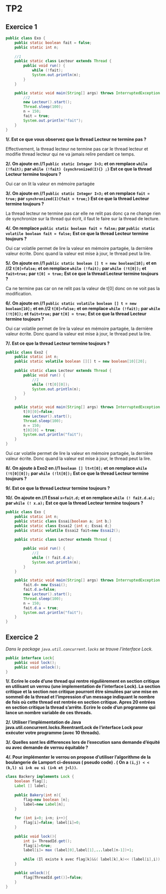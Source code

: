 # TP2

## Exercice 1

```java
public class Exo {
    public static boolean fait = false;
    public static int n;
    
    //1
    public static class Lecteur extends Thread {
        public void run() {
            while (!fait);
            System.out.println(n);
        }
    }

    public static void main(String[] args) throws InterruptedException {
        //2
        new Lecteur().start();
        Thread.sleep(100);
        n = 150;
        fait = true;
        System.out.println("fait");
    }
}
```

**1/. Est ce que vous observez que la thread Lecteur ne termine pas ?**

Effectivement, la thread lecteur ne termine pas car le thread lecteur et modifie thread lecteur qui ne va jamais relire pendant ce temps.

**2/. On ajoute en //1 ```public static Integer I=3;``` et on remplace ```while (!fait);``` par ```while (!fait) {synchronized(I){} ;}``` Est ce que la thread Lecteur termine toujours ?**

Oui car on lit la valeur en mémoire partagée

**3/. On ajoute en //1 ```public static Integer I=3;``` et on remplace ```fait = true;``` par ```synchronized(I){fait = true;}``` Est ce que la thread Lecteur termine toujours ?**

La thread lecteur ne termine pas car elle ne relit pas donc ça ne change rien de synchronize sur la thread qui écrit, il faut le faire sur la thread de lecture.

**4/. On remplace ```public static boolean fait = false;``` par ```public static volatile boolean fait = false;``` Est ce que la thread Lecteur termine toujours ?**

Oui car volatile permet de lire la valeur en mémoire partagée, la dernière valeur écrite. Donc quand la valeur est mise à jour, le thread peut la lire.

**5/. On ajoute en //1 ```public static boolean [] t = new boolean[10];``` et en //2 ```t[0]=false;``` et on remplace ```while (!fait);``` par ```while (!t[0]);``` et ```fait=true;``` par ```t[0] = true;``` Est ce que la thread Lecteur termine toujours ?**

Ca ne termine pas car on ne relit pas la valeur de t[0] donc on ne voit pas la modification.

**6/. On ajoute en //1 ```public static volatile boolean [] t = new boolean[10];``` et en //2 ```t[0]=false;``` et on remplace ```while (!fait);``` par ```while (!t[0]);``` et ```fait=true;``` par ```t[0] = true;``` Est ce que la thread Lecteur termine toujours ?**

Oui car volatile permet de lire la valeur en mémoire partagée, la dernière valeur écrite. Donc quand la valeur est mise à jour, le thread peut la lire.

**7/. Est ce que la thread Lecteur termine toujours ?**

```java
public class Exo2 {
    public static int n;
    public static volatile boolean [][] t = new boolean[10][20];
    
    public static class Lecteur extends Thread {
        public void run() {
            //1
            while (!t[0][0]);
            System.out.println(n);
        }
    }

    public static void main(String[] args) throws InterruptedException {
        t[0][0]=false;
        new Lecteur().start();
        Thread.sleep(100);
        n = 150;
        t[0][0] = true;
        System.out.println("fait");
    }
}
```

Oui car volatile permet de lire la valeur en mémoire partagée, la dernière valeur écrite. Donc quand la valeur est mise à jour, le thread peut la lire.

**8/. On ajoute à Exo2 en //1 ```boolean [] lt=t[0];``` et on remplace ```while (!t[0][0]);``` par ```while (!lt[0]);``` Est ce que la thread Lecteur termine toujours ?**

**9/. Est ce que la thread Lecteur termine toujours ?**

**10/. On ajoute en //1 Essai ```x=fait.d;``` et on remplace ```while (! fait.d.a);``` par ```while (! x.a);``` Est ce que la thread Lecteur termine toujours ?**

```java
public class Exo {
    public static int n;
    public static class Essai{boolean a; int b;}
    public static class Essai2 {int c; Essai d;}
    public static volatile Essai2 fait=new Essai2();
    
    public static class Lecteur extends Thread {

        public void run() {
            //1
            while (! fait.d.a);
            System.out.println(n);
        }
    }

    public static void main(String[] args) throws InterruptedException {
        fait.d= new Essai();
        fait.d.a=false;
        new Lecteur().start();
        Thread.sleep(100);
        n = 150;
        fait.d.a = true;
        System.out.println("fait");
    }
}
```

## Exercice 2

*Dans le package ```java.util.concurrent.locks``` se trouve l’interface Lock.*

```java
public interface Lock{
    public void lock();
    public void unlock();
}
```

**1/. Ecrire le code d’une thread qui rentre régulièrement en section critique en utilisant un verrou (une implementation de l’interface Lock). La section critique et la section non critique pourront être simulées par une mise en sommeil de la thread et l’impression d’un message indiquant le nombre de fois où cette thread est rentrée en section critique. Apres 20 entrées en section critique la thread s’arrête. Ecrire le code d’un programme qui lance un nombre variable de ces threads.**

**2/. Utiliser l’implémentation de Java java.util.concurrent.locks.ReentrantLock de l’interface Lock pour exécuter votre programme (avec 10 threads).**

**3/. Quelles sont les differences lors de l’execution sans demande d’équité ou avec demande de verrou équitable ?**

**4/. Pour implémenter le verrou on propose d’utiliser l’algorithme de la boulangerie de Lamport ci-dessous ( pseudo code) . ( On a ``(i,j) < < (k,l) si i<k ou si (i=k et j<l))``.**

```java
class Backery implements Lock {
    boolean flag[];
    Label [] label;
    
    public Bakery(int n){
        flag=new boolean [n];
        label=new Label[n];
    }
    
    for (int i=0; i<n; i++){
        flag[i]=false; label[i]=0;
    }
    
    public void lock(){
        int i= ThreadId.get();
        flag[i]=true;
        label[i]= max (label[0],label[1],...label[n-1])+1;
        
        while (Il existe k avec flag[k]&&( label[k],k)<< (label[i],i));
    }

    public unlock(){
        flag[ThreadId.get()]=false;
    }
}
```